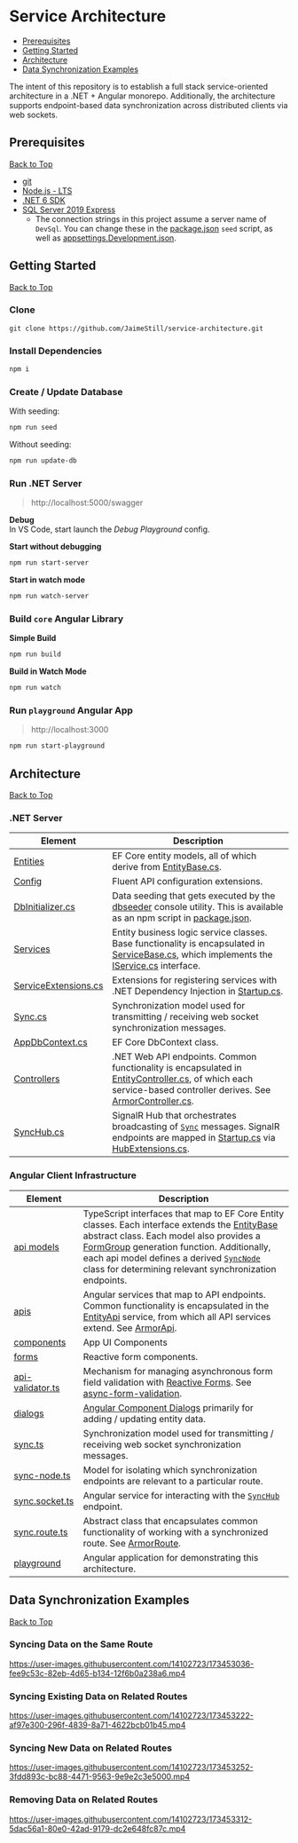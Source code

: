 # Service Architecture

* [Prerequisites](#prerequisites)
* [Getting Started](#getting-started)
* [Architecture](#architecture)
* [Data Synchronization Examples](#data-synchronization-examples)

The intent of this repository is to establish a full stack service-oriented architecture in a .NET + Angular monorepo. Additionally, the architecture supports endpoint-based data synchronization across distributed clients via web sockets.

## Prerequisites
[Back to Top](#service-architecture)  

* [git](https://git-scm.com)
* [Node.js - LTS](https://nodejs.org)
* [.NET 6 SDK](https://dotnet.microsoft.com/en-us/download)
* [SQL Server 2019 Express](https://www.microsoft.com/en-us/download/details.aspx?id=101064)
  * The connection strings in this project assume a server name of `DevSql`. You can change these in the [package.json](./package.json) `seed` script, as well as [appsettings.Development.json](./server/Playground.Web/appsettings.Development.json).

## Getting Started
[Back to Top](#service-architecture)  

### Clone

```
git clone https://github.com/JaimeStill/service-architecture.git
```

### Install Dependencies

```bash
npm i
```

### Create / Update Database

With seeding:

```bash
npm run seed
```

Without seeding:

```bash
npm run update-db
```

### Run .NET Server

> http://localhost:5000/swagger

**Debug**  
In VS Code, start launch the *Debug Playground* config.

**Start without debugging**

```bash
npm run start-server
```

**Start in watch mode**

```bash
npm run watch-server
```

### Build `core` Angular Library

**Simple Build**

```bash
npm run build
```

**Build in Watch Mode**

```bash
npm run watch
```

### Run `playground` Angular App

> http://localhost:3000

```bash
npm run start-playground
```

## Architecture
[Back to Top](#service-architecture)  

### .NET Server

Element | Description
--------|------------
[Entities](./server/Playground.Data/Entities) | EF Core entity models, all of which derive from [EntityBase.cs](./server/Playground.Data/Entities/EntityBase.cs).
[Config](./server/Playground.Data/Entities/Config) | Fluent API configuration extensions.
[DbInitializer.cs](./server/Playground.Data/Extensions/DbInitializer.cs) | Data seeding that gets executed by the [dbseeder](./server/dbseeder) console utility. This is available as an npm script in [package.json](./package.json).
[Services](./server/Playground.Data/Services/) | Entity business logic service classes. Base functionality is encapsulated in [ServiceBase.cs](./server/Playground.Data/Services/ServiceBase.cs), which implements the [IService.cs](./server/Playground.Data/Services/IService.cs) interface.
[ServiceExtensions.cs](./server/Playground.Data/Services/ServiceExtensions.cs) | Extensions for registering services with .NET Dependency Injection in [Startup.cs](./server/Playground.Web/Startup.cs#L84).
[Sync.cs](./server/Playground.Data/Models/Sync/Sync.cs) | Synchronization model used for transmitting / receiving web socket synchronization messages.
[AppDbContext.cs](./server/Playground.Data/AppDbContext.cs) | EF Core DbContext class.
[Controllers](./server/Playground.Web/Controllers) | .NET Web API endpoints. Common functionality is encapsulated in [EntityController.cs](./server/Playground.Web/Controllers/EntityController.cs), of which each service-based controller derives. See [ArmorController.cs](./server/Playground.Web/Controllers/ArmorController.cs).
[SyncHub.cs](./server/Playground.Web/Hubs/SyncHub.cs) | SignalR Hub that orchestrates broadcasting of [`Sync`](./server/Playground.Data/Models/Sync/Sync.cs) messages. SignalR endpoints are mapped in [Startup.cs](./server/Playground.Web/Startup.cs#L128) via [HubExtensions.cs](./server/Playground.Web/Hubs/HubExtensions.cs).

### Angular Client Infrastructure

Element | Description
--------|------------
[api models](./client/core/models/api/) | TypeScript interfaces that map to EF Core Entity classes. Each interface extends the [EntityBase](./client/core/models/entity-base.ts) abstract class. Each model also provides a [FormGroup](https://angular.io/api/forms/FormGroup) generation function. Additionally, each api model defines a derived [`SyncNode`](./client/core/models/sync/sync-node.ts) class for determining relevant synchronization endpoints.
[apis](./client/core/apis) | Angular services that map to API endpoints. Common functionality is encapsulated in the [EntityApi](./client/core/apis/entity.api.ts) service, from which all API services extend. See [ArmorApi](./client/core/apis/armor.api.ts).
[components](./client/core/components/) | App UI Components
[forms](./client/core/forms/) | Reactive form components.
[api-validator.ts](./client/core/models/api-validator.ts) | Mechanism for managing asynchronous form field validation with [Reactive Forms](https://angular.io/guide/reactive-forms). See [async-form-validation](https://github.com/JaimeStill/async-form-validation).
[dialogs](./client/core/dialogs/) | [Angular Component Dialogs](https://material.angular.io/components/dialog/overview) primarily for adding / updating entity data.
[sync.ts](./client/core/models/sync/sync.ts) | Synchronization model used for transmitting / receiving web socket synchronization messages.
[sync-node.ts](./client/core/models/sync/sync-node.ts) | Model for isolating which synchronization endpoints are relevant to a particular route.
[sync.socket.ts](./client/core/sockets/sync.socket.ts) | Angular service for interacting with the [`SyncHub`](./server/Playground.Web/Hubs/SyncHub.cs) endpoint.
[sync.route.ts](./client/core/models/routes/sync.route.ts) | Abstract class that encapsulates common functionality of working with a synchronized route. See [ArmorRoute](./client/playground/src/app/routes/home/children/armor.route.ts).
[playground](./client/playground/) | Angular application for demonstrating this architecture.

## Data Synchronization Examples
[Back to Top](#service-architecture)  

### Syncing Data on the Same Route

https://user-images.githubusercontent.com/14102723/173453036-fee9c53c-82eb-4d65-b134-12f6b0a238a6.mp4

### Syncing Existing Data on Related Routes

https://user-images.githubusercontent.com/14102723/173453222-af97e300-296f-4839-8a71-4622bcb01b45.mp4

### Syncing New Data on Related Routes

https://user-images.githubusercontent.com/14102723/173453252-3fdd893c-bc88-4471-9563-9e9e2c3e5000.mp4

### Removing Data on Related Routes

https://user-images.githubusercontent.com/14102723/173453312-5dac56a1-80e0-42ad-9179-dc2e648fc87c.mp4
